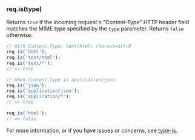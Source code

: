 <!---
 Copyright (c) 2016 StrongLoop, IBM, and Express Contributors
 License: MIT
-->

<h3 id='req.is'>req.is(type)</h3>

Returns `true` if the incoming request's "Content-Type" HTTP header field
matches the MIME type specified by the `type` parameter.
Returns `false` otherwise.

~~~js
// With Content-Type: text/html; charset=utf-8
req.is('html');
req.is('text/html');
req.is('text/*');
// => true

// When Content-Type is application/json
req.is('json');
req.is('application/json');
req.is('application/*');
// => true

req.is('html');
// => false
~~~

For more information, or if you have issues or concerns, see [type-is](https://github.com/expressjs/type-is).
